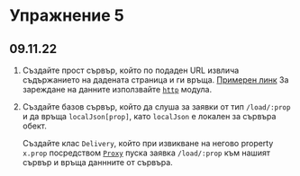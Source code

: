 # Упражнение 5

## 09.11.22

1. Създайте прост сървър, който по подаден URL извлича съдържанието на дадената страница и ги връща.
   [Примерен линк](https://www.reddit.com/.rss)
   За зареждане на данните използвайте [`http`](https://nodejs.org/api/http.html) модула.

2. Създайте базов сървър, който да слуша за заявки от тип `/load/:prop` и да връща `localJson[prop]`, като `localJson` е локален за сървъра обект.

   Създайте клас `Delivery`, който при извикване на негово property `x.prop` посредством [`Proxy`](https://developer.mozilla.org/en-US/docs/Web/JavaScript/Reference/Global_Objects/Proxy) пуска заявка `/load/:prop` към нашият сървър и връща даннните от сървъра.

<!--
**Домашна работа**

В примерното решение на 2ра задача, постигаме целта по асинхронен начин. Решете задачата по синхронен такъв.
-->
